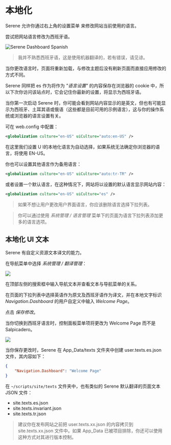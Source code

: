 # 本地化

Serene 允许你通过右上角的设置菜单<i class="fa fa-gears"></i> 来修改网站当前使用的语言。

尝试把网站语言修改为西班牙语。

![Serene Dashboard Spanish](img/serene_customers_spanish.png)

> 我并不熟悉西班牙语，这是使用机器翻译的，若有错误，请见谅。

当你更改语言时，页面将重新加载，与修改主题后没有刷新页面而直接应用修改的方式不同。

Serene 同样把 es 作为将作为 *"语言设置"* 的内容保存在浏览器的 cookie 中，所以下次你访问该站点时，它会记住你最新的设置，将显示为西班牙语。

当你第一次启动 Serene 时，你可能会看到网站内容显示的是英文，但也有可能显示为西班牙、土耳其语或俄语（这些都是目前可用的示例语言），这与你的操作系统或浏览器的语言设置有关。

可在 web.config 中配置：

```xml
<globalization culture="en-US" uiCulture="auto:en-US" />
```

在这里我们设置 U I的本地化语言为自动选择，如果系统无法确定你浏览器的语言，将使用 EN-US。

你也可以设置其他语言作为备用语言：

```xml
<globalization culture="en-US" uiCulture="auto:tr-TR" />
```

或者设置一个默认语言，在这种情况下，网站将以设置的默认语言显示网站内容：

```xml
<globalization culture="en-US" uiCulture="es" />
```

> 如果不想让用户更改用户界面语言，你应该删除语言选择下拉列表。

> 你可以通过使用 *系统管理 / 语言管理* 菜单下的页面为语言下拉列表添加更多的语言选项。


## 本地化 UI 文本

Serene 有自定义资源文本译文的能力。

在导航菜单中选择 *系统管理 / 翻译管理*：

![](img/translation_navigation_texts.png)

在顶部左侧的搜索框中输入导航文本并查看文本与导航菜单的关系。

在页面的下拉列表中选择英语作为原文及西班牙语作为译文，并在本地文字标识 *Navigation.Dashboard* 的用户自定义中输入 *Welcome Page*。

点击 *保存修改*。

当你切换到西班牙语言时，控制面板菜单项将更改为 Welcome Page 而不是 Salpicadero。

![](img/translation_navigation_welcome.png)

当你保存更改时，Serene 在 App_Data/texts 文件夹中创建 user.texts.es.json 文件，其内容如下：

```json
{
    "Navigation.Dashboard": "Welcome Page"
}
```

在 `~/scripts/site/texts` 文件夹中，也有类似的 Serene 默认翻译的页面文本 JSON 文件：

- site.texts.es.json
- site.texts.invariant.json
- site.texts.tr.json

> 建议你在发布网站之前把 user.texts.xx.json 的内容拷贝到 site.texts.xx.json 文件中。如果 App_Data 已被项目排除，你还可以使用这种方式对其进行版本控制。